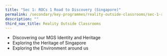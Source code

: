 ```yaml
---
title: "Sec 1: ROCs 1 Road to Discovery (Singapore)"
permalink: /secondary/key-programmes/reality-outside-classrooms/sec-1-rocs-1-road-to-discovery-singapore/
description: ""
third_nav_title: Reality Outside Classrooms
---
```

*   Discovering our MGS Identity and Heritage
*   Exploring the Heritage of Singapore
*   Exploring the Environment around us

